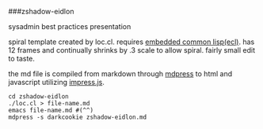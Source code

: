 ###zshadow-eidlon

sysadmin best practices presentation

spiral template created by loc.cl. requires
[embedded common lisp(ecl)][ecl]. has 12 frames
and continually shrinks by .3 scale to allow
spiral. fairly small edit to taste.

the md file is compiled from markdown through
[mdpress][mdp] to html and javascript utilizing
[impress.js][imp].

    cd zshadow-eidlon
    ./loc.cl > file-name.md
    emacs file-name.md #(^^)
    mdpress -s darkcookie zshadow-eidlon.md

[mdp]:https://github.com/egonSchiele/mdpress
[imp]:https://github.com/bartaz/impress.js/
[ecl]:http://ecls.sourceforge.net/
